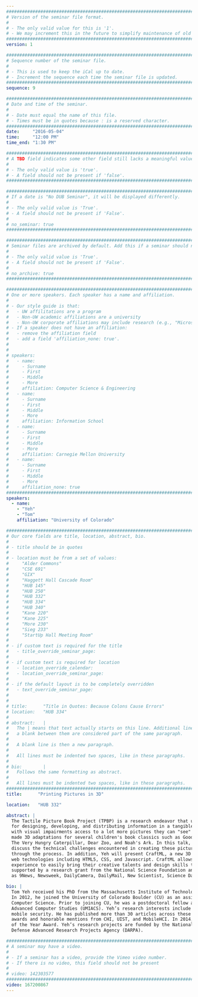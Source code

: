 ```yaml
---
################################################################################
# Version of the seminar file format.
#
# - The only valid value for this is '1'.
# - We may increment this in the future to simplify maintenance of old seminars.
################################################################################
version: 1

################################################################################
# Sequence number of the seminar file.
#
# - This is used to keep the iCal up to date.
# - Increment the sequence each time the seminar file is updated.
################################################################################
sequence: 9

################################################################################
# Date and time of the seminar.
#
# - Date must equal the name of this file.
# - Times must be in quotes because : is a reserved character.
################################################################################
date:     "2016-05-04"
time:     "12:00 PM"
time_end: "1:30 PM"

################################################################################
# A TBD field indicates some other field still lacks a meaningful value.
#
# - The only valid value is 'true'.
# - A field should not be present if 'false'.
################################################################################

################################################################################
# If a date is "No DUB Seminar", it will be displayed differently.
#
# - The only valid value is 'True'.
# - A field should not be present if 'False'.
#
# no_seminar: true
################################################################################

################################################################################
# Seminar files are archived by default. Add this if a seminar should not be.
#
# - The only valid value is 'True'.
# - A field should not be present if 'False'.
#
# no_archive: true
################################################################################

################################################################################
# One or more speakers. Each speaker has a name and affiliation.
#
# - Our style guide is that:
#   - UW affilitations are a program
#   - Non-UW academic affiliations are a university
#   - Non-UW corporate affiliations may include research (e.g., "Microsoft Research")
# - If a speaker does not have an affiliation:
#   - remove the affiliation field
#   - add a field 'affiliation_none: true'.
#
#
# speakers:
#   - name: 
#     - Surname
#     - First
#     - Middle
#     - More
#     affiliation: Computer Science & Engineering 
#   - name: 
#     - Surname
#     - First
#     - Middle
#     - More
#     affiliation: Information School 
#   - name: 
#     - Surname
#     - First
#     - Middle
#     - More
#     affiliation: Carnegie Mellon University 
#   - name:
#     - Surname
#     - First
#     - Middle
#     - More
#     affiliation_none: true
################################################################################
speakers:
  - name:
    - "Yeh"
    - "Tom"
    affiliation: "University of Colorado"

################################################################################
# Our core fields are title, location, abstract, bio.
#
# - title should be in quotes
#
# - location must be from a set of values:
#     "Alder Commons"
#     "CSE 691"
#     "GIX"
#     "Haggett Hall Cascade Room"
#     "HUB 145"
#     "HUB 250"
#     "HUB 332"
#     "HUB 334"
#     "HUB 340"
#     "Kane 220"
#     "Kane 225"
#     "More 230"
#     "Sieg 233"
#     "StartUp Hall Meeting Room"
#
# - if custom text is required for the title
#   - title_override_seminar_page:
#
# - if custom text is required for location
#   - location_override_calendar:
#   - location_override_seminar_page:
#
# - if the default layout is to be completely overridden
#   - text_override_seminar_page:
#
#
# title:      "Title in Quotes: Because Colons Cause Errors"
# location:   "HUB 334"
#
# abstract:   |
#   The | means that text actually starts on this line. Additional lines without
#   a blank between them are considered part of the same paragraph.
#
#   A blank line is then a new paragraph.
#
#   All lines must be indented two spaces, like in these paragraphs.
#
# bio:        |
#   Follows the same formatting as abstract.
#
#   All lines must be indented two spaces, like in these paragraphs.
################################################################################
title:      "Printing Pictures in 3D"

location:   "HUB 332"

abstract: |
  The Tactile Picture Book Project (TPBP) is a research endeavor that utilizes 3D printing as a new media platform
  for designing, developing, and distributing information in a tangible format. The mission of TPBP is to give children
  with visual impairments access to a lot more pictures they can "see" by touch and feel. To date, the TPBP team has
  made 3D adaptations for several children's book classics such as Goodnight Moon, Harold and the Purple Crayon,
  The Very Hungry Caterpillar, Dear Zoo, and Noah's Ark. In this talk, Yeh will demonstrate examples of 3D pictures,
  discuss the technical challenges encountered in creating these pictures, and share the many valuable lessons learned
  through the process. In addition, Yeh will present CraftML, a new 3D modeling markup language designed to mimic common
  web technologies including HTML5, CSS, and Javascript. CraftML allows web designers without prior 3D modeling
  experience to easily bring their creative talents and design skills to the domain of 3D modeling. The TPBP is
  supported by a research grant from the National Science Foundation and has appeared in several news outlets such
  as 9News, Newsweek, DailyCamera, DailyMail, New Scientist, Science Daily, and NPR.

bio: |
  Tom Yeh received his PhD from the Massachusetts Institute of Technology for studying vision-based user interfaces.
  In 2012, he joined the University of Colorado Boulder (CU) as an assistant professor in the Department of
  Computer Science. Prior to joining CU, he was a postdoctoral fellow at the University of Maryland Institute for
  Advanced Computer Studies (UMIACS). Yeh’s research interests include 3D printing, big data, citizen science, and
  mobile security. He has published more than 30 articles across these interest areas. He has received best paper
  awards and honorable mentions from CHI, UIST, and MobileHCI. In 2014, he received the Student Affairs Faculty
  of the Year Award. Yeh’s research projects are funded by the National Science Foundation (NSF) and the
  Defense Advanced Research Projects Agency (DARPA).

################################################################################
# A seminar may have a video.
#
# - If a seminar has a video, provide the Vimeo video number.
# - If there is no video, this field should not be present
#
# video: 142303577
################################################################################
video: 167200867
---
```


